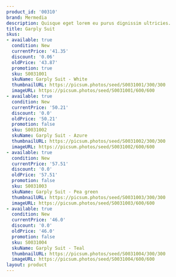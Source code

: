 ```yaml
---
product_id: '00310'
brand: Mermedia
description: Quisque eget lorem eu purus dignissim ultricies.
title: Garply Suit
skus:
- available: true
  condition: New
  currentPrice: '41.35'
  discount: '0.06'
  oldPrice: '43.87'
  promotion: true
  sku: S0031001
  skuName: Garply Suit - White
  thumbnailURL: https://picsum.photos/seed/S0031001/300/300
  imageURL: https://picsum.photos/seed/S0031001/600/600
- available: true
  condition: New
  currentPrice: '50.21'
  discount: '0.0'
  oldPrice: '50.21'
  promotion: false
  sku: S0031002
  skuName: Garply Suit - Azure
  thumbnailURL: https://picsum.photos/seed/S0031002/300/300
  imageURL: https://picsum.photos/seed/S0031002/600/600
- available: true
  condition: New
  currentPrice: '57.51'
  discount: '0.0'
  oldPrice: '57.51'
  promotion: false
  sku: S0031003
  skuName: Garply Suit - Pea green
  thumbnailURL: https://picsum.photos/seed/S0031003/300/300
  imageURL: https://picsum.photos/seed/S0031003/600/600
- available: true
  condition: New
  currentPrice: '46.0'
  discount: '0.0'
  oldPrice: '46.0'
  promotion: false
  sku: S0031004
  skuName: Garply Suit - Teal
  thumbnailURL: https://picsum.photos/seed/S0031004/300/300
  imageURL: https://picsum.photos/seed/S0031004/600/600
layout: product
---
```


